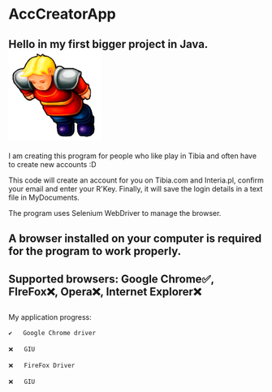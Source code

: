 # AccCreatorApp

## Hello in my first bigger project in Java. ![This is an image](Tibia_icon.png)

I am creating this program for people who like play in Tibia and often have to create new accounts :D 

This code will create an account for you on Tibia.com and Interia.pl, confirm your email and enter your R'Key.
Finally, it will save the login details in a text file in MyDocuments.

The program uses Selenium WebDriver to manage the browser.

## A browser installed on your computer is required for the program to work properly.

## Supported browsers:  Google Chrome✅, FIreFox❌, Opera❌, Internet Explorer❌


## 

My application progress:
 
    ✔️   Google Chrome driver
  
    ❌   GIU 
  
    ❌   FireFox Driver 
  
    ❌   GIU 
  
  
